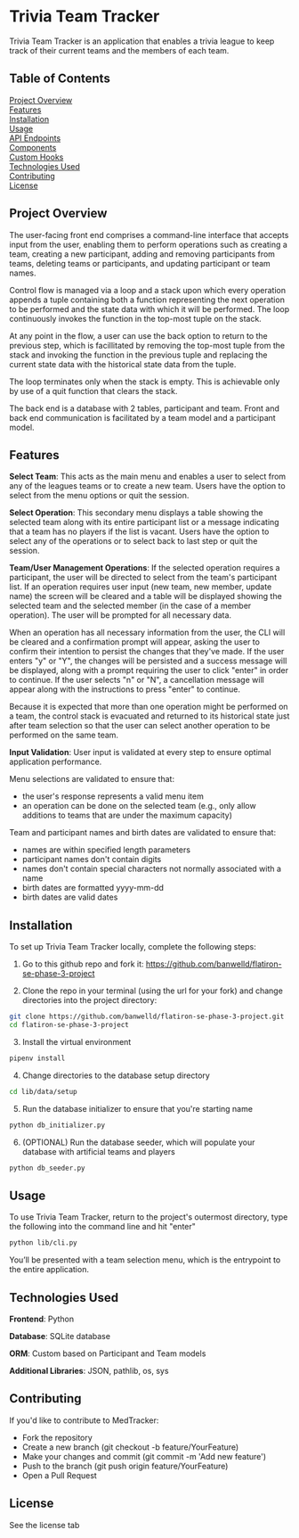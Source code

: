 # Trivia Team Tracker

Trivia Team Tracker is an application that enables a trivia league to keep track of their current teams and the members of each team.

## Table of Contents

[Project Overview](#project-overview)  
[Features](#features)  
[Installation](#installation)  
[Usage](#usage)  
[API Endpoints](#api-endpoints)  
[Components](#components)  
[Custom Hooks](#custom-hooks)  
[Technologies Used](#technologies-used)  
[Contributing](#contributing)  
[License](#license)

## Project Overview

The user-facing front end comprises a command-line interface that accepts input from the user, enabling them to perform operations such as creating a team, creating a new participant, adding and removing participants from teams, deleting teams or participants, and updating participant or team names.

Control flow is managed via a loop and a stack upon which every operation appends a tuple containing both a function representing the next operation to be performed and the state data with which it will be performed. The loop continuously invokes the function in the top-most tuple on the stack.

At any point in the flow, a user can use the back option to return to the previous step, which is facillitated by removing the top-most tuple from the stack and invoking the function in the previous tuple and replacing the current state data with the historical state data from the tuple.

The loop terminates only when the stack is empty. This is achievable only by use of a quit function that clears the stack.

The back end is a database with 2 tables, participant and team. Front and back end communication is facilitated by a team model and a participant model.

## Features

**Select Team**: This acts as the main menu and enables a user to select from any of the leagues teams or to create a new team. Users have the option to select from the menu options or quit the session.

**Select Operation**: This secondary menu displays a table showing the selected team along with its entire participant list or a message indicating that a team has no players if the list is vacant. Users have the option to select any of the operations or to select back to last step or quit the session.

**Team/User Management Operations**: If the selected operation requires a participant, the user will be directed to select from the team's participant list. If an operation requires user input (new team, new member, update name) the screen will be cleared and a table will be displayed showing the selected team and the selected member (in the case of a member operation). The user will be prompted for all necessary data.

When an operation has all necessary information from the user, the CLI will be cleared and a confirmation prompt will appear, asking the user to confirm their intention to persist the changes that they've made. If the user enters "y" or "Y", the changes will be persisted and a success message will be displayed, along with a prompt requiring the user to click "enter" in order to continue. If the user selects "n" or "N", a cancellation message will appear along with the instructions to press "enter" to continue.

Because it is expected that more than one operation might be performed on a team, the control stack is evacuated and returned to its historical state just after team selection so that the user can select another operation to be performed on the same team.

**Input Validation**: User input is validated at every step to ensure optimal application performance.

Menu selections are validated to ensure that:

- the user's response represents a valid menu item
- an operation can be done on the selected team (e.g., only allow additions to teams that are under the maximum capacity)

Team and participant names and birth dates are validated to ensure that:

- names are within specified length parameters
- participant names don't contain digits
- names don't contain special characters not normally associated with a name
- birth dates are formatted yyyy-mm-dd
- birth dates are valid dates

## Installation

To set up Trivia Team Tracker locally, complete the following steps:

1. Go to this github repo and fork it: https://github.com/banwelld/flatiron-se-phase-3-project

2. Clone the repo in your terminal (using the url for your fork) and change directories into the project directory:

```bash
git clone https://github.com/banwelld/flatiron-se-phase-3-project.git
cd flatiron-se-phase-3-project
```

3. Install the virtual environment

```bash
pipenv install
```

4. Change directories to the database setup directory

```bash
cd lib/data/setup
```

5. Run the database initializer to ensure that you're starting name

```bash
python db_initializer.py
```

6. (OPTIONAL) Run the database seeder, which will populate your database with artificial teams and players 

```bash
python db_seeder.py
```

## Usage

To use Trivia Team Tracker, return to the project's outermost directory, type the following into the command line and hit "enter"

```bash
python lib/cli.py
```

You’ll be presented with a team selection menu, which is the entrypoint to the entire application.

## Technologies Used

**Frontend**: Python

**Database**: SQLite database

**ORM**: Custom based on Participant and Team models

**Additional Libraries**: JSON, pathlib, os, sys

## Contributing

If you'd like to contribute to MedTracker:

- Fork the repository
- Create a new branch (git checkout -b feature/YourFeature)
- Make your changes and commit (git commit -m 'Add new feature')
- Push to the branch (git push origin feature/YourFeature)
- Open a Pull Request

## License

See the license tab
